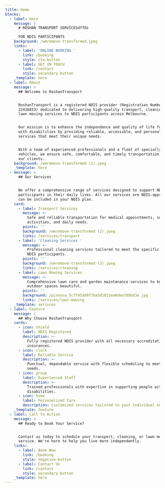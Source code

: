 ```yaml
---
title: Home
blocks:
  - label: Hero
    message: |
      # ROSHAN TRANSPORT SERVICESdffDs

      FOR NDIS PARTICIPANTS
    background: /wmremove-transformed.jpeg
    links:
      - label: 'ONLINE BOOKING '
        link: /booking
        style: cta-button
      - label: GET IN TOUCH
        link: /contact
        style: secondary-button
    _template: hero
  - label: About
    message: >
      ## Welcome to RoshanTransport


      RoshanTransport is a registered NDIS provider (Registration Number:
      22416853) dedicated to delivering high-quality transport, cleaning, and
      lawn moving services to NDIS participants across Melbourne.


      Our mission is to enhance the independence and quality of life for people
      with disabilities by providing reliable, accessible, and personalized
      services that meet their unique needs.


      With a team of experienced professionals and a fleet of specially equipped
      vehicles, we ensure safe, comfortable, and timely transportation for all
      our clients.
    background: /wmremove-transformed (1).jpeg
    _template: hero
  - message: >
      ## Our Services


      We offer a comprehensive range of services designed to support NDIS
      participants in their daily lives. All our services are NDIS-approved and
      can be included in your NDIS plan.
    card:
      - label: Transport Services
        message: >-
          Safe and reliable transportation for medical appointments, social
          activities, and daily needs.
        points: ''
        background: /wmremove-transformed (2).jpeg
        links: /services/transport
      - label: 'Cleaning Services '
        message: >-
          Professional cleaning services tailored to meet the specific needs of
          NDIS participants.
        points: ''
        background: /wmremove-transformed (3).jpeg
        links: /services/cleaning
      - label: Lawn Mowing Services
        message: >-
          Comprehensive lawn care and garden maintenance services to keep your
          outdoor spaces beautiful.
        points: ''
        background: /pixnova_5c7f45a88f7ba5d1811ea0dee788bd3e.jpg
        links: /services/lawn-mowing
    _template: serivces
  - label: Feature
    message: |
      ## Why Choose RoshanTransport
    cards:
      - icon: shield
        label: NDIS Registered
        description: >-
          Fully registered NDIS provider with all necessary accreditations and
          insurances.
      - icon: clock
        label: Reliable Service
        description: >-
          Punctual, dependable service with flexible scheduling to meet your
          needs.
      - icon: group
        label: Experienced Staff
        description: >-
          Trained professionals with expertise in supporting people with
          disabilities.
      - icon: home
        label: Personalized Care
        description: Customized services tailored to your individual needs and preferences.
    _template: feature
  - label: Call to Action
    message: >
      ## Ready to Book Your Service?


      Contact us today to schedule your transport, cleaning, or lawn moving
      service. We're here to help you live more independently.
    links:
      - label: Book Now
        link: /booking
        style: negative-button
      - label: Contact Us
        link: /contact
        style: secondary-button
    _template: hero
---
```


